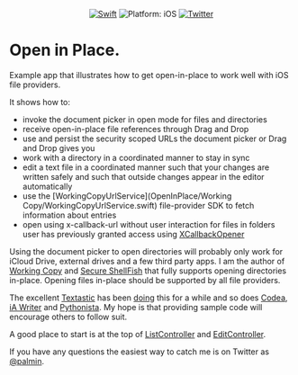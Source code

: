 <p align="center">
<a href="https://developer.apple.com/swift/"><img src="https://img.shields.io/badge/Swift-5-orange.svg?style=flat" alt="Swift"/></a>

<img src="https://img.shields.io/badge/Platform-iOS%2013.0+-lightgrey.svg" alt="Platform: iOS">
<a href="http://twitter.com/palmin"><img src="https://img.shields.io/badge/Twitter-@palmin-blue.svg?style=flat" alt="Twitter"/></a>
</p>

# Open in Place.
Example app that illustrates how to get open-in-place to work well with iOS file providers.

It shows how to:

- invoke the document picker in open mode for files and directories
- receive open-in-place file references through Drag and Drop
- use and persist the security scoped URLs the document picker or Drag and Drop gives you
- work with a directory in a coordinated manner to stay in sync
- edit a text file in a coordinated manner such that your changes are written safely and such that outside changes appear in the editor automatically
- use the [WorkingCopyUrlService](OpenInPlace/Working Copy/WorkingCopyUrlService.swift) file-provider SDK to fetch information about entries
- open using x-callback-url without user interaction for files in folders user has previously granted access using [XCallbackOpener](OpenInPlace/XCallbackOpener.swift)

Using the document picker to open directories will probably only work for iCloud Drive, external drives and 
a few third party apps. I am the author of [Working Copy](https://itunes.apple.com/us/app/working-copy/id896694807?mt=8&uo=6&at=1000lHq&ct=openinplace) and [Secure ShellFish](https://apps.apple.com/us/app/secure-shellfish-sftp-client/id1336634154?mt=openinplace) 
that fully supports opening directories in-place. Opening files in-place should be supported by all file providers.

The excellent [Textastic](https://geo.itunes.apple.com/us/app/id1049254261?ct=textasticapp.com&at=11lNQP&pt=15967&mt=8)
has been [doing](http://blach.io/2016/08/02/opening-git-repository-folders-in-textastic-6-2/) this for a while and so
does [Codea](http://itunes.apple.com/app/id439571171?mt=8), [iA Writer](https://ia.net/writer) and 
[Pythonista](https://apps.apple.com/us/app/pythonista-3/id1085978097?ls=1).
My hope is that providing sample code will encourage others to follow suit. 

A good place to start is at the top of [ListController](OpenInPlace/ListController.swift) and
[EditController](OpenInPlace/EditController.swift).

If you have any questions the easiest way to catch me is on Twitter as [@palmin](https://twitter.com/palmin).
